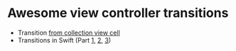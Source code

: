 # Awesome view controller transitions
- Transition [from collection view cell](http://zappdesigntemplates.com/uiviewcontroller-transition-from-uicollectionviewcell/)
- Transitions in Swift (Part [1](http://mathewsanders.com/animated-transitions-in-swift/), [2](http://mathewsanders.com/custom-menu-transitions-in-swift/), [3](http://mathewsanders.com/interactive-transitions-in-swift/))
